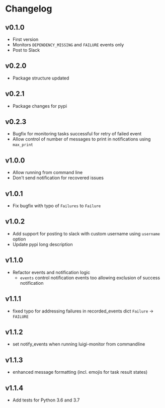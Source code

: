 # Changelog

## v0.1.0
* First version
* Monitors `DEPENDENCY_MISSING` and `FAILURE` events only
* Post to Slack

## v0.2.0
* Package structure updated

## v0.2.1
* Package changes for pypi

## v0.2.3
* Bugfix for monitoring tasks successful for retry of failed event
* Allow control of number of messages to print in notifications using `max_print` 

## v1.0.0
* Allow running from command line
* Don't send notification for recovered issues

## v1.0.1
* Fix bugfix with typo of `Failures` to `Failure`

## v1.0.2
* Add support for posting to slack with custom username using `username` option
* Update pypi long description

## v1.1.0
* Refactor events and notification logic
  * `events` control notification events too allowing exclusion of success notification

## v1.1.1
*  fixed typo for addressing failures in recorded_events dict `Failure` -> `FAILURE`

## v1.1.2
* set notify_events when running luigi-monitor from commandline

## v1.1.3
* enhanced message formatting (incl. emojis for task result states)

## v1.1.4
* Add tests for Python 3.6 and 3.7

